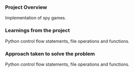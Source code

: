 ### Project Overview

 Implementation of spy games.


### Learnings from the project

 Python control flow statements, file operations and functions.


### Approach taken to solve the problem

 Python control flow statements, file operations and functions.


